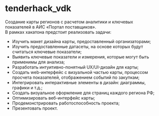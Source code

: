 # tenderhack_vdk
Создание карты регионов с расчетом аналитики и ключевых показателей в АИС «Портал поставщиков».  
В рамках хакатона предстоит реализовать задачи: 
+ Изучить макет дизайна карты, предоставленный организаторами;
+ Изучить предоставленные датасеты, на основе которых будут считаться ключевые показатели;
+ Выявить ключевые показатели и измерения, которые могут быть применимы для анализа;
+ Разработать интуитивно-понятный UХ/UI-дизайн для карты;
+ Создать web-интерфейс с визуальной частью карты, процессом просчета показателей, отображением событий по закупкам;
+ Интегрировать интерактивные элементы в дизайн: диаграммы, графики и т.д.;
+ Создать визуальное оформление для страниц каждого региона РФ;
+ Оптимизировать веб-интерфейс карты;
+ Продемонстрировать работоспособность проекта;
+ Презентовать проект.
